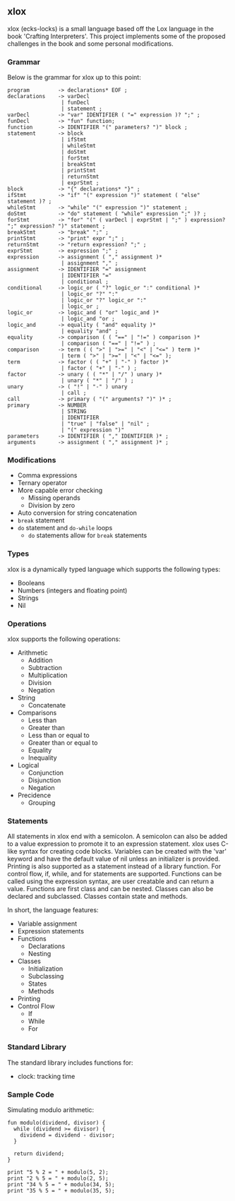 ## xlox

xlox (ecks-locks) is a small language based off the Lox language in the book 'Crafting Interpreters'. This project implements some of the proposed challenges in the book and some personal modifications.

### Grammar

Below is the grammar for xlox up to this point:
```
program         -> declarations* EOF ;
declarations    -> varDecl
                 | funDecl
                 | statement ;
varDecl         -> "var" IDENTIFIER ( "=" expression )? ";" ;
funDecl         -> "fun" function;
function        -> IDENTIFIER "(" parameters? ")" block ;
statement       -> block
                 | ifStmt
                 | whileStmt
                 | doStmt
                 | forStmt
                 | breakStmt
                 | printStmt
                 | returnStmt
                 | exprStmt ;
block           -> "{" declarations* "}" ;
ifStmt          -> "if" "(" expression ")" statement ( "else" statement )? ;
whileStmt       -> "while" "(" expression ")" statement ;
doStmt          -> "do" statement ( "while" expression ";" )? ;
forStmt         -> "for" "(" ( varDecl | exprStmt | ";" ) expression? ";" expression? ")" statement ;
breakStmt       -> "break" ";" ;
printStmt       -> "print" expr ";" ;
returnStmt      -> "return expression? ";" ;
exprStmt        -> expression ";" ;
expression      -> assignment ( "," assignment )*
                 | assignment "," ;
assignment      -> IDENTIFIER "=" assignment
                 | IDENTIFIER "="
                 | conditional ;
conditional     -> logic_or ( "?" logic_or ":" conditional )* 
                 | logic_or "?" ":"
                 | logic_or "?" logic_or ":"
                 | logic_or ;
logic_or        -> logic_and ( "or" logic_and )*
                 | logic_and "or ;
logic_and       -> equality ( "and" equality )* 
                 | equality "and" ;
equality        -> comparison ( ( "==" | "!=" ) comparison )* 
                 | comparison ( "==" | "!=" ) ;
comparison      -> term ( ( ">" | ">=" | "<" | "<=" ) term )* 
                 | term ( ">" | ">=" | "<" | "<=" );
term            -> factor ( ( "+" | "-" ) factor )* 
                 | factor ( "+" | "-" ) ;
factor          -> unary ( ( "*" | "/" ) unary )* 
                 | unary ( "*" | "/" ) ;
unary           -> ( "!" | "-" ) unary 
                 | call ;
call            -> primary ( "(" arguments? ")" )* ;                 
primary         -> NUMBER
                 | STRING
                 | IDENTIFIER
                 | "true" | "false" | "nil" ;
                 | "(" expression ")"
parameters      -> IDENTIFIER ( "," IDENTIFIER )* ;
arguments       -> assignment ( "," assignment )* ;
```

### Modifications

- Comma expressions
- Ternary operator
- More capable error checking
  - Missing operands
  - Division by zero
- Auto conversion for string concatenation
- `break` statement
- `do` statement and `do-while` loops
  - `do` statements allow for `break` statements

### Types

xlox is a dynamically typed language which supports the following types:
- Booleans
- Numbers (integers and floating point)
- Strings
- Nil

### Operations

xlox supports the following operations:
- Arithmetic
  - Addition
  - Subtraction
  - Multiplication
  - Division
  - Negation
- String
  - Concatenate
- Comparisons
  - Less than
  - Greater than
  - Less than or equal to
  - Greater than or equal to
  - Equality
  - Inequality
- Logical
  - Conjunction
  - Disjunction
  - Negation
- Precidence
  - Grouping

### Statements

All statements in xlox end with a semicolon. A semicolon can also be added to a value expression to promote it to an expression statement. xlox uses C-like syntax for creating code blocks. Variables can be created with the 'var' keyword and have the default value of nil unless an initializer is provided. Printing is also supported as a statement instead of a library function. For control flow, if, while, and for statements are supported. Functions can be called using the expression syntax, are user creatable and can return a value. Functions are first class and can be nested. Classes can also be declared and subclassed. Classes contain state and methods.

In short, the language features:
- Variable assignment
- Expression statements
- Functions
  - Declarations
  - Nesting
- Classes
  - Initialization
  - Subclassing
  - States
  - Methods
- Printing
- Control Flow
  - If
  - While
  - For

### Standard Library

The standard library includes functions for:
- clock: tracking time

### Sample Code

Simulating modulo arithmetic:
```
fun modulo(dividend, divisor) {
  while (dividend >= divisor) {
    dividend = dividend - divisor;
  }

  return dividend;
}

print "5 % 2 = " + modulo(5, 2);
print "2 % 5 = " + modulo(2, 5);
print "34 % 5 = " + modulo(34, 5);
print "35 % 5 = " + modulo(35, 5);

```


<!-- ## Getting Started

Welcome to the VS Code Java world. Here is a guideline to help you get started to write Java code in Visual Studio Code.

## Folder Structure

The workspace contains two folders by default, where:

- `src`: the folder to maintain sources
- `lib`: the folder to maintain dependencies

Meanwhile, the compiled output files will be generated in the `bin` folder by default.

> If you want to customize the folder structure, open `.vscode/settings.json` and update the related settings there.

## Dependency Management

The `JAVA PROJECTS` view allows you to manage your dependencies. More details can be found [here](https://github.com/microsoft/vscode-java-dependency#manage-dependencies). -->
